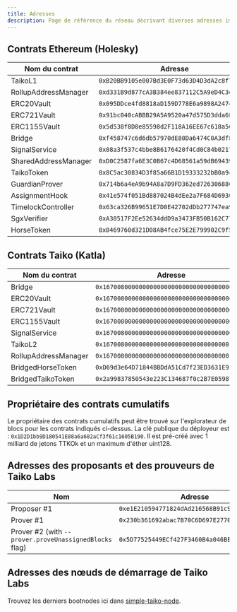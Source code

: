 ```yaml
---
title: Adresses
description: Page de référence du réseau décrivant diverses adresses importantes sur Taiko.
---
```


## Contrats Ethereum (Holesky)

| Nom du contrat       | Adresse                                      |
| -------------------- | -------------------------------------------- |
| TaikoL1              | `0xB20BB9105e007Bd3E0F73d63D4D3dA2c8f736b77` |
| RollupAddressManager | `0xd331B9d877cA3B384ee837112C5A9eD4C3e11cd6` |
| ERC20Vault           | `0x095DDce4fd8818aD159D778E6a9898A2474933ca` |
| ERC721Vault          | `0x91bc040cABBB29A5A9520a47d575D3dda6EE4F05` |
| ERC1155Vault         | `0x5d538f8D8e85598d2F118A16EE67c618a56d8c74` |
| Bridge               | `0xf458747c6d6db57970dE80Da6474C0A3dfE94BF1` |
| SignalService        | `0x08a3f537c4bbe8B6176420f4Cd0C84b02172dC65` |
| SharedAddressManager | `0xD0C2587fa6E3C0B67c4D68561a59dB69439AbF2a` |
| TaikoToken           | `0x8C5ac30834D3f85a66B1D19333232bB0a9ca2Db0` |
| GuardianProver       | `0x714b6a4eA9b94A8a7D9FD362ed72630688C8898c` |
| AssignmentHook       | `0x41e574f051Bd887024B4dEe2a7F684D6936c4488` |
| TimelockController   | `0x63ca326B99651E7D0E42702dDb277747ea9E15dD` |
| SgxVerifier          | `0xA30517F2Ee52634ddD9a3473FB50B162C772c84D` |
| HorseToken           | `0x0469760d321D08AB4fce75E2E799902C9f55dA59` |

## Contrats Taiko (Katla)

| Nom du contrat       | Adresse                                      |
| -------------------- | -------------------------------------------- |
| Bridge               | `0x1670080000000000000000000000000000000001` |
| ERC20Vault           | `0x1670080000000000000000000000000000000002` |
| ERC721Vault          | `0x1670080000000000000000000000000000000003` |
| ERC1155Vault         | `0x1670080000000000000000000000000000000004` |
| SignalService        | `0x1670080000000000000000000000000000000005` |
| TaikoL2              | `0x1670080000000000000000000000000000010001` |
| RollupAddressManager | `0x1670080000000000000000000000000000010002` |
| BridgedHorseToken    | `0xD69d3e64D71844BBDdA51Cd7f23ED3631E9FAC49` |
| BridgedTaikoToken    | `0x2a99837850543e223C134687f0c2B7E059873047` |

## Propriétaire des contrats cumulatifs

Le propriétaire des contrats cumulatifs peut être trouvé sur l'explorateur de blocs pour les contrats indiqués ci-dessus. La clé publique du déployeur est : `0x1D2D1bb9D180541E88a6a682aCf3f61c1605B190`. Il est pré-créé avec 1 milliard de jetons TTKOk et un maximum d'éther uint128.

## Adresses des proposants et des prouveurs de Taiko Labs

| Nom                                                    | Adresse                                      |
| ------------------------------------------------------ | -------------------------------------------- |
| Proposer #1                                            | `0xe1E210594771824dAd216568B91c9Cb4CEED361C` |
| Prover #1                                              | `0x230b361692abac7B70C6D697E2770E8c18ba1FC1` |
| Prover #2 (with `--prover.proveUnassignedBlocks` flag) | `0x5D77525449ECf427F3460B4a046BEAd5cbFD6A0A` |

## Adresses des nœuds de démarrage de Taiko Labs

Trouvez les derniers bootnodes ici dans [simple-taiko-node](https://github.com/taikoxyz/simple-taiko-node/blob/main/.env.sample).
